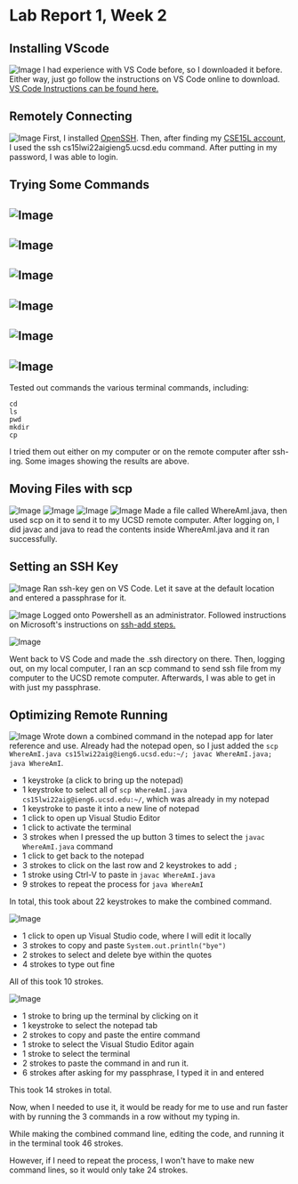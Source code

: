 # Lab Report 1, Week 2

## Installing VScode
![Image](vs_code.png)
I had experience with VS Code before, so I downloaded it before. Either way, just go follow the instructions on VS Code online to download. [VS Code Instructions can be found here.](https://code.visualstudio.com/) 


## Remotely Connecting
![Image](RemotelyConnecting.png)
First, I installed [OpenSSH](https://docs.microsoft.com/en-us/windows-server/administration/openssh/openssh_install_firstuse). Then, after finding my [CSE15L account](https://sdacs.ucsd.edu/~icc/index.php), I used the ssh cs15lwi22aigieng5.ucsd.edu command. After putting in my password, I was able to login. 

## Trying Some Commands
![Image](cat.png)
---
![Image](cp.png)
---
![Image](ls-a.png)
---
![Image](ls-lat.png)
---
![Image](ls-latbroke.png)
---
![Image](ls.png)
---
Tested out commands the various terminal commands, including:
```
cd
ls
pwd
mkdir
cp
```
I tried them out either on my computer or on the remote computer after ssh-ing. Some images showing the results are above. 

## Moving Files with scp
![Image](scp1.png)
![Image](scp2.png)
![Image](scp3.png)
![Image](scp4.png)
Made a file called WhereAmI.java, then used scp on it to send it to my UCSD remote computer. After logging on, I did javac and java to read the contents inside WhereAmI.java and it ran successfully. 

## Setting an SSH Key
![Image](ssh1.png)
Ran ssh-key gen on VS Code. Let it save at the default location and entered a passphrase for it. 


![Image](ssh2.png)
Logged onto Powershell as an administrator. Followed instructions on Microsoft's instructions on [ssh-add steps.](https://docs.microsoft.com/en-us/windows-server/administration/openssh/openssh_keymanagement#user-key-generation)


![Image](ssh3.png)

Went back to VS Code and made the .ssh directory on there. Then, logging out, on my local computer, I ran an scp command to send ssh file from my computer to the UCSD remote computer. Afterwards, I was able to get in with just my passphrase. 


## Optimizing Remote Running
![Image](command_txt.png)
Wrote down a combined command in the notepad app for later reference and use. Already had the notepad open, so I just added the `scp WhereAmI.java cs15lwi22aig@ieng6.ucsd.edu:~/; javac WhereAmI.java; java WhereAmI`. 
- 1 keystroke (a click to bring up the notepad) 
- 1 keystroke to select all of `scp WhereAmI.java cs15lwi22aig@ieng6.ucsd.edu:~/`, which was already in my notepad 
- 1 keystroke to paste it into a new line of notepad 
- 1 click to open up Visual Studio Editor 
- 1 click to activate the terminal
- 3 strokes when I pressed the up button 3 times to select the `javac WhereAmI.java` command
- 1 click to get back to the notepad
- 3 strokes to click on the last row and 2 keystrokes to add `; `
- 1 stroke using Ctrl-V to paste in `javac WhereAmI.java`
- 9 strokes to repeat the process for `java WhereAmI`

In total, this took about 22 keystrokes to make the combined command. 

![Image](where_am_i_edit.png)
- 1 click to open up Visual Studio code, where I will edit it locally 
- 3 strokes to copy and paste `System.out.println("bye")` 
- 2 strokes to select and delete bye within the quotes
- 4 strokes to type out fine

All of this took 10 strokes. 

![Image](optimize.png)
- 1 stroke to bring up the terminal by clicking on it
- 1 keystroke to select the notepad tab
- 2 strokes to copy and paste the entire command
- 1 stroke to select the Visual Studio Editor again
- 1 stroke to select the terminal
- 2 strokes to paste the command in and run it. 
- 6 strokes after asking for my passphrase, I typed it in and entered 

This took 14 strokes in total.  

Now, when I needed to use it, it would be ready for me to use and run faster with by running the 3 commands in a row without my typing in. 

While making the combined command line, editing the code, and running it in the terminal took 46 strokes. 

However, if I need to repeat the process, I won't have to make new command lines, so it would only take 24 strokes. 
